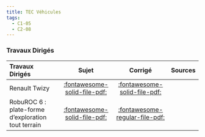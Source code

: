 ```yaml
---
title: TEC Véhicules 
tags:
  - C1-05
  - C2-08
---
```




### Travaux Dirigés 
 
| Travaux Dirigés | Sujet | Corrigé | Sources  | 
| :-------------- | :---: | :-----: | :------: | 
| Renault Twizy | [:fontawesome-solid-file-pdf:](http://xpessoles-cpge.fr/pdf/Cy_05_01_TD_03_Twizy_Sujet.pdf) | [:fontawesome-solid-file-pdf:](http://xpessoles-cpge.fr/pdf/Cy_05_01_TD_03_Twizy_Corrige.pdf) | 
| RobuROC 6 : plate-forme d’exploration tout terrain | [:fontawesome-solid-file-pdf:](http://xpessoles-cpge.fr/pdf/Cy_05_01_TD_05_Roburoc_Sujet.pdf) | [:fontawesome-regular-file-pdf:](http://xpessoles-cpge.fr/pdf/Cy_05_01_TD_05_Roburoc_Corrige.pdf) | 



